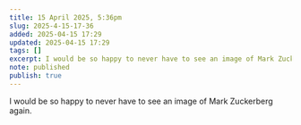 ```yaml
---
title: 15 April 2025, 5:36pm
slug: 2025-4-15-17-36
added: 2025-04-15 17:29
updated: 2025-04-15 17:29
tags: []
excerpt: I would be so happy to never have to see an image of Mark Zuckerberg again.
note: published
publish: true
---
```

I would be so happy to never have to see an image of Mark Zuckerberg again. 